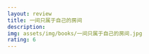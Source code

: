 ```yaml
---
layout: review
title: 一间只属于自己的房间
description:
img: assets/img/books/一间只属于自己的房间.jpg
rating: 6
---
```

